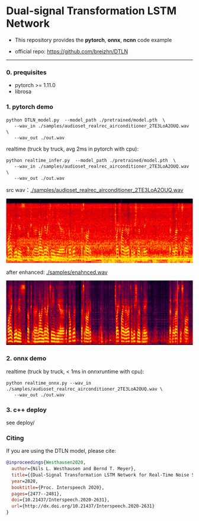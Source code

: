 # Dual-signal Transformation LSTM Network

+ This repository provides the **pytorch**, **onnx**, **ncnn** code example

+ official repo:  https://github.com/breizhn/DTLN
---



### 0. prequisites

- pytorch >= 1.11.0
- librosa

### 1. pytorch demo

```
python DTLN_model.py  --model_path ./pretrained/model.pth  \
   --wav_in ./samples/audioset_realrec_airconditioner_2TE3LoA2OUQ.wav \
   --wav_out ./out.wav
```

realtime (truck by truck, avg 2ms in pytorch with cpu):

```
python realtime_infer.py  --model_path ./pretrained/model.pth  \
   --wav_in ./samples/audioset_realrec_airconditioner_2TE3LoA2OUQ.wav \
   --wav_out ./out.wav
```

src wav：[./samples/audioset_realrec_airconditioner_2TE3LoA2OUQ.wav](./samples/)

![](./samples/in.png)


after enhanced: [./samples/enahnced.wav](./samples/)

![](./samples/out.png)

### 2. onnx demo
realtime (truck by truck, < 1ms in onnxruntime with cpu):

```
python realtime_onnx.py --wav_in ./samples/audioset_realrec_airconditioner_2TE3LoA2OUQ.wav \
   --wav_out ./out.wav
```


### 3. c++ deploy
see deploy/


### Citing

If you are using the DTLN model, please cite:

```BibTex
@inproceedings{Westhausen2020,
  author={Nils L. Westhausen and Bernd T. Meyer},
  title={{Dual-Signal Transformation LSTM Network for Real-Time Noise Suppression}},
  year=2020,
  booktitle={Proc. Interspeech 2020},
  pages={2477--2481},
  doi={10.21437/Interspeech.2020-2631},
  url={http://dx.doi.org/10.21437/Interspeech.2020-2631}
}
```
